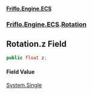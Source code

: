 #### [Friflo.Engine.ECS](index.md#'index')
### [Friflo.Engine.ECS](Friflo.Engine.ECS.md#'Friflo.Engine.ECS').[Rotation](Rotation.md#'Friflo.Engine.ECS.Rotation')

## Rotation.z Field

```csharp
public float z;
```

#### Field Value
[System.Single](https://docs.microsoft.com/en-us/dotnet/api/System.Single#'System.Single')